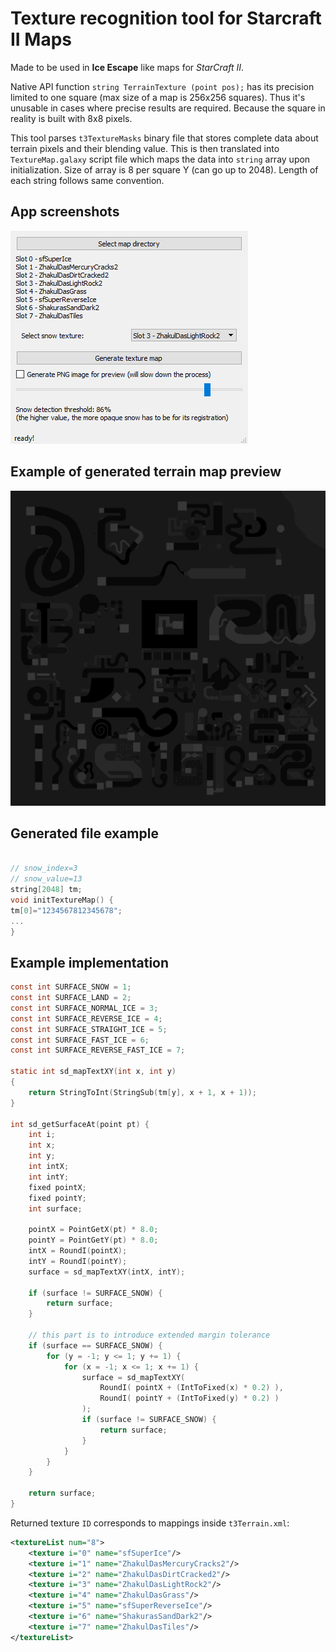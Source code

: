 # Texture recognition tool for Starcraft II Maps

Made to be used in **Ice Escape** like maps for *StarCraft II*.

Native API function `string TerrainTexture (point pos);` has its precision limited to one square (max size of a map is 256x256 squares). Thus it's unusable in cases where precise results are required. Because the square in reality is built with 8x8 pixels.

This tool parses `t3TextureMasks` binary file that stores complete data about terrain pixels and their blending value. This is then translated into `TextureMap.galaxy` script file which maps the data into `string` array upon initialization. Size of array is 8 per square Y (can go up to 2048). Length of each string follows same convention.

## App screenshots

![app preview](assets/App1.png)

## Example of generated terrain map preview

![terrain map](assets/TextureMapPreview.png)

## Generated file example
```c

// snow_index=3
// snow_value=13
string[2048] tm;
void initTextureMap() {
tm[0]="1234567812345678";
...
}
```

## Example implementation
```c
const int SURFACE_SNOW = 1;
const int SURFACE_LAND = 2;
const int SURFACE_NORMAL_ICE = 3;
const int SURFACE_REVERSE_ICE = 4;
const int SURFACE_STRAIGHT_ICE = 5;
const int SURFACE_FAST_ICE = 6;
const int SURFACE_REVERSE_FAST_ICE = 7;

static int sd_mapTextXY(int x, int y)
{
    return StringToInt(StringSub(tm[y], x + 1, x + 1));
}

int sd_getSurfaceAt(point pt) {
    int i;
    int x;
    int y;
    int intX;
    int intY;
    fixed pointX;
    fixed pointY;
    int surface;

    pointX = PointGetX(pt) * 8.0;
    pointY = PointGetY(pt) * 8.0;
    intX = RoundI(pointX);
    intY = RoundI(pointY);
    surface = sd_mapTextXY(intX, intY);

    if (surface != SURFACE_SNOW) {
        return surface;
    }

    // this part is to introduce extended margin tolerance
    if (surface == SURFACE_SNOW) {
        for (y = -1; y <= 1; y += 1) {
            for (x = -1; x <= 1; x += 1) {
                surface = sd_mapTextXY(
                    RoundI( pointX + (IntToFixed(x) * 0.2) ),
                    RoundI( pointY + (IntToFixed(y) * 0.2) )
                );
                if (surface != SURFACE_SNOW) {
                    return surface;
                }
            }
        }
    }

    return surface;
}
```
Returned texture `ID` corresponds to mappings inside `t3Terrain.xml`:
```xml
<textureList num="8">
    <texture i="0" name="sfSuperIce"/>
    <texture i="1" name="ZhakulDasMercuryCracks2"/>
    <texture i="2" name="ZhakulDasDirtCracked2"/>
    <texture i="3" name="ZhakulDasLightRock2"/>
    <texture i="4" name="ZhakulDasGrass"/>
    <texture i="5" name="sfSuperReverseIce"/>
    <texture i="6" name="ShakurasSandDark2"/>
    <texture i="7" name="ZhakulDasTiles"/>
</textureList>
```